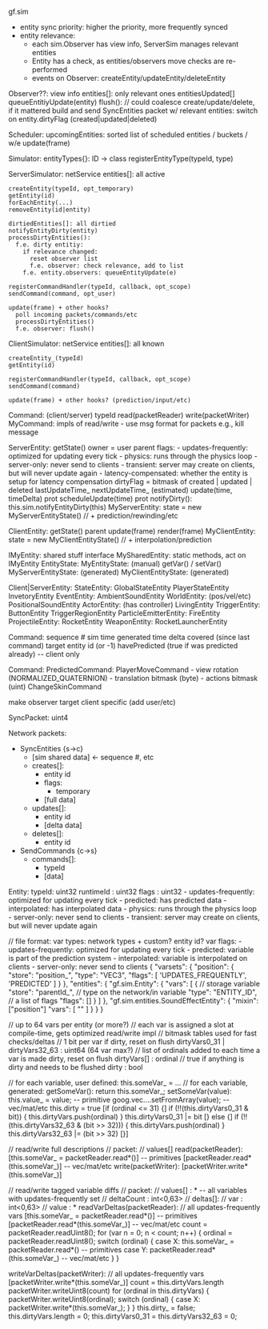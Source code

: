 gf.sim


* entity sync priority: higher the priority, more frequently synced
* entity relevance:
  - each sim.Observer has view info, ServerSim manages relevant entities
  - Entity has a check, as entities/observers move checks are re-performed
  - events on Observer: createEntity/updateEntity/deleteEntity

Observer??:
  view info
  entities[]: only relevant ones
  entitiesUpdated[]
  queueEntitiyUpdate(entity)
  flush():
    // could coalesce create/update/delete, if it mattered
    build and send SyncEntities packet w/ relevant entities:
      switch on entity.dirtyFlag (created|updated|deleted)

Scheduler:
  upcomingEntities: sorted list of scheduled entities / buckets / w/e
  update(frame)

Simulator:
  entityTypes{}: ID -> class
  registerEntityType(typeId, type)

  ServerSimulator:
    netService
    entities[]: all active

    createEntity(typeId, opt_temporary)
    getEntity(id)
    forEachEntity(...)
    removeEntity(id|entity)

    dirtiedEntities[]: all dirtied
    notifyEntityDirty(entity)
    processDirtyEntities():
      f.e. dirty entitiy:
        if relevance changed:
          reset observer list
          f.e. observer: check relevance, add to list
        f.e. entity.observers: queueEntityUpdate(e)

    registerCommandHandler(typeId, callback, opt_scope)
    sendCommand(command, opt_user)

    update(frame) + other hooks?
      poll incoming packets/commands/etc
      processDirtyEntities()
      f.e. observer: flush()

  ClientSimulator:
    netService
    entities[]: all known

    createEntity_(typeId)
    getEntity(id)

    registerCommandHandler(typeId, callback, opt_scope)
    sendCommand(command)

    update(frame) + other hooks? (prediction/input/etc)

Command: (client/server)
  typeId
  read(packetReader)
  write(packetWriter)
  MyCommand:
    impls of read/write - use msg format for packets
    e.g., kill message

ServerEntity:
  getState()
  owner = user
  parent
  flags:
    - updates-frequently: optimized for updating every tick
    - physics: runs through the physics loop
    - server-only: never send to clients
    - transient: server may create on clients, but will never update again
    - latency-compensated: whether the entity is setup for latency compensation
  dirtyFlag = bitmask of created | updated | deleted
  lastUpdateTime_
  nextUpdateTime_ (estimated)
  update(time, timeDelta)
  prot scheduleUpdate(time)
  prot notifyDirty(): this.sim.notifyEntityDirty(this)
  MyServerEntity:
    state = new MyServerEntityState() // + prediction/rewinding/etc

ClientEntity:
  getState()
  parent
  update(frame)
  render(frame)
  MyClientEntity:
    state = new MyClientEntityState() // + interpolation/prediction

IMyEntity:
  shared stuff interface
MySharedEntity:
  static methods, act on IMyEntity
EntityState:
  MyEntityState: (manual)
    getVar() / setVar()
    MyServerEntityState: (generated)
    MyClientEntityState: (generated)

Client|ServerEntity:
  StateEntity:
    GlobalStateEntity
    PlayerStateEntity
    InvetoryEntity
  EventEntity:
    AmbientSoundEntity
  WorldEntity: (pos/vel/etc)
    PositionalSoundEntity
    ActorEntity: (has controller)
      LivingEntity
    TriggerEntity:
      ButtonEntity
      TriggerRegionEntity
    ParticleEmitterEntity:
      FireEntity
    ProjectileEntity:
      RocketEntity
    WeaponEntity:
      RocketLauncherEntity

Command:
  sequence #
  sim time generated
  time delta covered (since last command)
  target entity id (or -1)
  havePredicted (true if was predicted already) -- client only

Command:
  PredictedCommand:
    PlayerMoveCommand
      - view rotation (NORMALIZED_QUATERNION)
      - translation bitmask (byte)
      - actions bitmask (uint)
  ChangeSkinCommand



make observer target client specific (add user/etc)


SyncPacket:
  uint4



Network packets:
  - SyncEntities {s->c}
    - [sim shared data] <- sequence #, etc
    - creates[]:
      - entity id
      - flags:
        - temporary
      - [full data]
    - updates[]:
      - entity id
      - [delta data]
    - deletes[]:
      - entity id
  - SendCommands {c->s}
    - commands[]:
      - typeId
      - [data]




Entity:
  typeId: uint32
  runtimeId : uint32
  flags : uint32
    - updates-frequently: optimized for updating every tick
    - predicted: has predicted data
    - interpolated: has interpolated data
    - physics: runs through the physics loop
    - server-only: never send to clients
    - transient: server may create on clients, but will never update again


  // file format:
  var types: network types + custom? entity id?
  var flags:
    - updates-frequently: optimized for updating every tick
    - predicted: variable is part of the prediction system
    - interpolated: variable is interpolated on clients
    - server-only: never send to clients
  {
    "varsets": {
      "position": {
        "store": "position_",
        "type": "VEC3",
        "flags": [
          'UPDATES_FREQUENTLY',
          'PREDICTED'
        ]
      }
    },
    "entities": {
      "gf.sim.Entity": {
        "vars": [
          {
            // storage variable
            "store": "parentId_",
            // type on the network/in variable
            "type": "ENTITY_ID",
            // a list of flags
            "flags": []
          }
        ]
      },
      "gf.sim.entities.SoundEffectEntity": {
        "mixin": ["position"]
        "vars": [
          ""
        ]
      }
    }
  }

  // up to 64 vars per entity (or more?)
  // each var is assigned a slot at compile-time, gets optimized read/write impl
  // bitmask tables used for fast checks/deltas
  // 1 bit per var if dirty, reset on flush
  dirtyVars0_31 | dirtyVars32_63 : uint64 (64 var max?)
  // list of ordinals added to each time a var is made dirty, reset on flush
  dirtyVars[] : ordinal
  // true if anything is dirty and needs to be flushed
  dirty : bool

  // for each variable, user defined:
  this.someVar_ = ...
  // for each variable, generated:
  getSomeVar():
    return this.someVar_;
  setSomeVar(value):
    this.value_ = value; -- primitive
    goog.vec....setFromArray(value); -- vec/mat/etc
    this.dirty = true
    [if (ordinal <= 31) {]
      if (!!(this.dirtyVars0_31 & bit)) {
        this.dirtyVars.push(ordinal)
      }
      this.dirtyVars0_31 |= bit
    [} else {]
      if (!!(this.dirtyVars32_63 & (bit >> 32))) {
        this.dirtyVars.push(ordinal)
      }
      this.dirtyVars32_63 |= (bit >> 32)
    [}]

  // read/write full descriptions
  // packet:
  //   values[]
  read(packetReader):
    [this.someVar_ = packetReader.read*()] -- primitives
    [packetReader.read*(this.someVar_)] -- vec/mat/etc
  write(packetWriter):
    [packetWriter.write*(this.someVar_)]

  // read/write tagged variable diffs
  // packet:
  //   values[] : * -- all variables with updates-frequently set
  //   deltaCount : int<0,63>
  //     deltas[]:
  //       var : int<0,63>
  //       value : *
  readVarDeltas(packetReader):
    // all updates-frequently vars
    [this.someVar_ = packetReader.read*()] -- primitives
    [packetReader.read*(this.someVar_)] -- vec/mat/etc
    count = packetReader.readUint8();
    for (var n = 0; n < count; n++) {
      ordinal = packetReader.readUint8();
      switch (ordinal) {
      case X:
        this.someVar_ = packetReader.read*() -- primitives
      case Y:
        packetReader.read*(this.someVar_) -- vec/mat/etc
      }
    }

  writeVarDeltas(packetWriter):
    // all updates-frequently vars
    [packetWriter.write*(this.someVar_)]
    count = this.dirtyVars.length
    packetWriter.writeUint8(count)
    for (ordinal in this.dirtyVars) {
      packetWriter.writeUint8(ordinal);
      switch (ordinal) {
      case X:
        packetWriter.write*(this.someVar_);
      }
    }
    this.dirty_ = false;
    this.dirtyVars.length = 0;
    this.dirtyVars0_31 = this.dirtyVars32_63 = 0;
